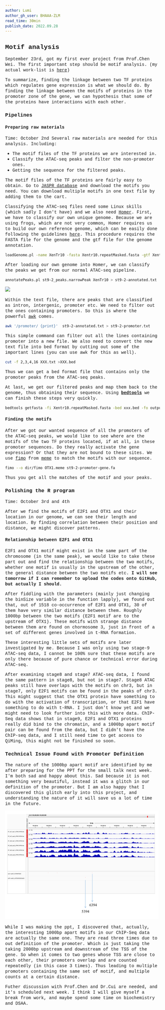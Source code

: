 ```yaml
---
author: Lumi
author_gh_user: BHAAA-ZLM
read_time: 30min 
publish_date: 2022.09.28
---
```


## <span style="font-family: Courier"> Motif analysis
<span style="font-family: Courier"> September 23rd, got my first ever project from Prof.Chen Wei. The first important step should be motif analysis. (my actual work-list is [here](https://bottlenose-stilton-cc3.notion.site/Co-occurrence-for-Luming-108a4aac2b2844bcb0b40961d8bffa6f))

<span style="font-family: Courier"> To summarize, finding the linkage between two TF proteins which regulates gene expression is what we should do. By finding the linkage between the motifs of proteins in the promoter zone of the gene, we can hypothesis that some of the proteins have interactions with each other.

### <span style="font-family: Courier"> Pipelines

#### <span style="font-family: Courier"> Preparing raw materials
<span style="font-family: Courier"> Time: October 2nd
<span style="font-family: Courier"> Several raw materials are needed for this analysis. Including:
- <span style="font-family: Courier"> The motif files of the TF proteins we are interested in.
- <span style="font-family: Courier"> Classify the ATAC-seq peaks and filter the non-promoter ones.
- <span style="font-family: Courier"> Getting the sequence for the filtered peaks.

<span style="font-family: Courier"> The motif files of the TF proteins are fairly easy to obtain. Go to [JASPR database](https://jaspar.genereg.net) and download the motifs you need. You can download multiple motifs in one text file by adding them to the cart.

<span style="font-family: Courier"> Classifying the ATAC-seq files need some Linux skills (which sadly I don't have) and we also need [Homer](http://homer.ucsd.edu/homer/). First, we have to classify our own unique genome. Because we are using frogs, which are not very common, Homer requires us to build our own reference genome, which can be easily done following the guidelines [here](http://homer.ucsd.edu/homer/introduction/update.html). This procedure requires the FASTA file for the genome and the gtf file for the genome annotation.

```bash
loadGenome.pl -name XenTr10 -fasta Xentr10.repeatMasked.fasta -gtf Xentr10.0.gene.chr.gtf -org xenopus
```

<span style="font-family: Courier"> After loading our own genome into Homer, we can classify the peaks we get from our normal ATAC-seq pipeline.

```bash
annotatePeaks.pl st9-2_peaks.narrowPeak XenTr10 > st9-2-annotated.txt
```

<img src="http://homer.ucsd.edu/homer/ngs/annotation.example.png" width=600>

<span style="font-family: Courier"> Within the text file, there are peaks that are classified as intron, intergenic, promoter etc. We need to filter out the ones containing promoters. So this is where the powerful [awk](https://www.geeksforgeeks.org/awk-command-unixlinux-examples/) comes.
```bash
awk '/promoter/ {print}'  st9-2-annotated.txt > st9-2-promoter.txt
```
<span style="font-family: Courier"> This simple command can filter out all the lines containing promoter into a new file. We also need to convert the new text file into bed format by cutting out some of the important lines (you can use awk for this as well).
```bash
cut -f 2,3,4,16 XXX.txt >XXX.bed
```
<span style="font-family: Courier"> Thus we can get a bed format file that contains only the promoter peaks from the ATAC-seq peaks.

<span style="font-family: Courier"> At last, we get our filtered peaks and map them back to the genome, thus obtaining their sequence. Using **[bedtools](https://bedtools.readthedocs.io/en/latest/content/tools/getfasta.html)** we can finish these steps very quickly. 
```bash
bedtools getfasta -fi Xentr10.repeatMasked.fasta -bed xxx.bed -fo output.fa -name
```

#### <span style="font-family: Courier"> Finding the motifs
<span style="font-family: Courier"> After we got our wanted sequence of all the promoters of the ATAC-seq peaks, we would like to see where are the motifs of the two TF proteins located, if at all, in these promoter sequences. Do they really activate the gene expression? Or that they are not bound to these sites. We use [fimo](https://meme-suite.org/meme/doc/fimo.html) from [meme](https://meme-suite.org/meme/) to match the motifs with our sequence.
```bash
fimo --o dir/fimo OTX1.meme st9-2-promoter-gene.fa
```
<span style="font-family: Courier"> Thus you get all the matches of the motif and your peaks.

### <span style="font-family: Courier"> Polishing the R program

<span style="font-family: Courier">  Time: October 3rd and 4th

<span style="font-family: Courier"> After we find the motifs of E2F1 and OTX1 and their location in our genome, we can see their length and location. By finding correlation between their position and distance, we might discover patterns. 

#### <span style="font-family: Courier"> Relationship between E2F1 and OTX1

<span style="font-family: Courier"> E2F1 and OTX1 motif might exist in the same part of the chromosome (in the same peak), we would like to take these part out and find the relationship between the two motifs, whether one motif is usually in the upstream of the other, the general distance between the two motifs etc. **I will see tomorrow if I can remember to upload the codes onto GitHub, but actually I should.**

<span style="font-family: Courier"> After fiddling with the parameters (mainly just changing the binSize variable in the function lapply), we found out that, out of 1518 co-occurrence of E2F1 and OTX1, 30 of them have very similar distance between them. Roughly 1000bp between the two motifs (E2F1 motif are to the upstream of OTX1). These motifs with strange distance between them are found on chormosome 3, just in front of a set of different genes involved in t-RNA formation.

<span style="font-family: Courier"> These interesting little sets of motifs are later investigated by me. Because I was only using two stage-9 ATAC-seq data, I cannot be 100% sure that these motifs are only there because of pure chance or technical error during ATAC-seq.

<span style="font-family: Courier"> After examining stage8 and stage7 ATAC-seq data, I found the same pattern in stage8, but not in stage7. Stage8 ATAC peaks still have overlaps with the motifs on chr3, but in stage7, only E2F1 motifs can be found in the peaks of chr3. This might suggest that the OTX1 protein have something to do with the activation of transcription, or that E2F1 have something to do with t-RNA. I just don't know yet and we might need to look further into this with more data. ChIP-Seq data shows that in stage9, E2F1 and OTX1 proteins really did bind to the chromatin, and a 1000bp apart motif pair can be found from the data, but I didn't have the ChIP-seq data, and I still need time to get access to QiMing, this might not be finished so soon.

### <span style="font-family: Courier"> Technical Issue Found with Promoter Definition

<span style="font-family: Courier"> The nature of the 1000bp apart motif are identified by me after preparing for the PPT for the small talk next week. I'm both sad and happy about this. Sad because it is not something very beautiful, instead it was a glitch in our definition of the promoter. But I am also happy that I discovered this glitch early into this project, and understanding the nature of it will save us a lot of time in the future.

<img src="10-bigwig.png" width=500>

<span style="font-family: Courier"> While I was making the ppt, I discovered that, actually, the interesting 1000bp apart motifs in our ChIP-Seq data are actually the same one. They are read three times due to out definition of the promoter. Which is just taking the taking 2000bp upstream and downstream of the TSS of the gene. So when it comes to two genes whose TSS are close to each other, their promoters overlap and are counted repeatedly (in this case 3 times). Thus leading to multiple promoters containing the same set of motif, and multiple counts at a certain distance.

<span style="font-family: Courier"> Futher discussion with Prof.Chen and Dr.Cui are needed, and it's scheduled next week. I think I will give myself a break from work, and maybe spend some time on biochemistry and DSAA.